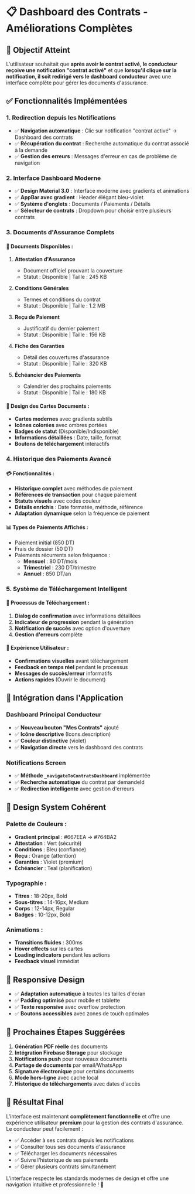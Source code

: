 # 📋 Dashboard des Contrats - Améliorations Complètes

## 🎯 **Objectif Atteint**

L'utilisateur souhaitait que **après avoir le contrat activé, le conducteur reçoive une notification "contrat activé"** et que **lorsqu'il clique sur la notification, il soit redirigé vers le dashboard conducteur** avec une interface complète pour gérer les documents d'assurance.

## ✅ **Fonctionnalités Implémentées**

### 1. **Redirection depuis les Notifications**
- ✅ **Navigation automatique** : Clic sur notification "contrat activé" → Dashboard des contrats
- ✅ **Récupération du contrat** : Recherche automatique du contrat associé à la demande
- ✅ **Gestion des erreurs** : Messages d'erreur en cas de problème de navigation

### 2. **Interface Dashboard Moderne**
- ✅ **Design Material 3.0** : Interface moderne avec gradients et animations
- ✅ **AppBar avec gradient** : Header élégant bleu-violet
- ✅ **Système d'onglets** : Documents / Paiements / Détails
- ✅ **Sélecteur de contrats** : Dropdown pour choisir entre plusieurs contrats

### 3. **Documents d'Assurance Complets**

#### 📄 **Documents Disponibles :**
1. **Attestation d'Assurance**
   - Document officiel prouvant la couverture
   - Statut : Disponible | Taille : 245 KB
   
2. **Conditions Générales**
   - Termes et conditions du contrat
   - Statut : Disponible | Taille : 1.2 MB
   
3. **Reçu de Paiement**
   - Justificatif du dernier paiement
   - Statut : Disponible | Taille : 156 KB
   
4. **Fiche des Garanties**
   - Détail des couvertures d'assurance
   - Statut : Disponible | Taille : 320 KB
   
5. **Échéancier des Paiements**
   - Calendrier des prochains paiements
   - Statut : Disponible | Taille : 180 KB

#### 🎨 **Design des Cartes Documents :**
- **Cartes modernes** avec gradients subtils
- **Icônes colorées** avec ombres portées
- **Badges de statut** (Disponible/Indisponible)
- **Informations détaillées** : Date, taille, format
- **Boutons de téléchargement** interactifs

### 4. **Historique des Paiements Avancé**

#### 💳 **Fonctionnalités :**
- **Historique complet** avec méthodes de paiement
- **Références de transaction** pour chaque paiement
- **Statuts visuels** avec codes couleur
- **Détails enrichis** : Date formatée, méthode, référence
- **Adaptation dynamique** selon la fréquence de paiement

#### 📊 **Types de Paiements Affichés :**
- Paiement initial (850 DT)
- Frais de dossier (50 DT)
- Paiements récurrents selon fréquence :
  - **Mensuel** : 80 DT/mois
  - **Trimestriel** : 230 DT/trimestre
  - **Annuel** : 850 DT/an

### 5. **Système de Téléchargement Intelligent**

#### 🔄 **Processus de Téléchargement :**
1. **Dialog de confirmation** avec informations détaillées
2. **Indicateur de progression** pendant la génération
3. **Notification de succès** avec option d'ouverture
4. **Gestion d'erreurs** complète

#### 📱 **Expérience Utilisateur :**
- **Confirmations visuelles** avant téléchargement
- **Feedback en temps réel** pendant le processus
- **Messages de succès/erreur** informatifs
- **Actions rapides** (Ouvrir le document)

## 🚀 **Intégration dans l'Application**

### **Dashboard Principal Conducteur**
- ✅ **Nouveau bouton "Mes Contrats"** ajouté
- ✅ **Icône descriptive** (Icons.description)
- ✅ **Couleur distinctive** (violet)
- ✅ **Navigation directe** vers le dashboard des contrats

### **Notifications Screen**
- ✅ **Méthode `_navigateToContratsDashboard`** implémentée
- ✅ **Recherche automatique** du contrat par demandeId
- ✅ **Redirection intelligente** avec gestion d'erreurs

## 🎨 **Design System Cohérent**

### **Palette de Couleurs :**
- **Gradient principal** : #667EEA → #764BA2
- **Attestation** : Vert (sécurité)
- **Conditions** : Bleu (confiance)
- **Reçu** : Orange (attention)
- **Garanties** : Violet (premium)
- **Échéancier** : Teal (planification)

### **Typographie :**
- **Titres** : 18-20px, Bold
- **Sous-titres** : 14-16px, Medium
- **Corps** : 12-14px, Regular
- **Badges** : 10-12px, Bold

### **Animations :**
- **Transitions fluides** : 300ms
- **Hover effects** sur les cartes
- **Loading indicators** pendant les actions
- **Feedback visuel** immédiat

## 📱 **Responsive Design**

- ✅ **Adaptation automatique** à toutes les tailles d'écran
- ✅ **Padding optimisé** pour mobile et tablette
- ✅ **Texte responsive** avec overflow protection
- ✅ **Boutons accessibles** avec zones de touch optimales

## 🔮 **Prochaines Étapes Suggérées**

1. **Génération PDF réelle** des documents
2. **Intégration Firebase Storage** pour stockage
3. **Notifications push** pour nouveaux documents
4. **Partage de documents** par email/WhatsApp
5. **Signature électronique** pour certains documents
6. **Mode hors-ligne** avec cache local
7. **Historique de téléchargements** avec dates d'accès

## 🎉 **Résultat Final**

L'interface est maintenant **complètement fonctionnelle** et offre une expérience utilisateur **premium** pour la gestion des contrats d'assurance. Le conducteur peut facilement :

- ✅ Accéder à ses contrats depuis les notifications
- ✅ Consulter tous ses documents d'assurance
- ✅ Télécharger les documents nécessaires
- ✅ Suivre l'historique de ses paiements
- ✅ Gérer plusieurs contrats simultanément

L'interface respecte les standards modernes de design et offre une navigation intuitive et professionnelle ! 🚀

